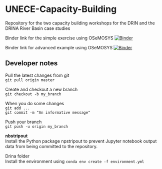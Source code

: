 # UNECE-Capacity-Building
Repository for the two capacity building workshops for the DRIN and the DRINA River Basin case studies

Binder link for the simple exercise using OSeMOSYS
[![Binder](https://mybinder.org/badge_logo.svg)](https://mybinder.org/v2/gh/KTH-dESA/UNECE-Capacity-Building/main?filepath=cb_simple_example.ipynb)

Binder link for advanced example using OSeMOSYS
[![Binder](https://mybinder.org/badge_logo.svg)](https://mybinder.org/v2/gh/KTH-dESA/UNECE-Capacity-Building/main?filepath=cb_adv_example.ipynb)

## Developer notes
Pull the latest changes from git <br>
    `git pull origin master`

Create and checkout a new branch <br>
     `git checkout -b my_branch`

When you do some changes <br>
     `git add ...`<br>
      `git commit -m "An informative message"`

Push your branch <br>
      `git push -u origin my_branch`

**nbstripout**<br>
    Install the Python package npstripout to prevent Jupyter notebook output data from being committed to the repository.
    
Drina folder<br>
     Install the environment using `conda env create -f environment.yml`


